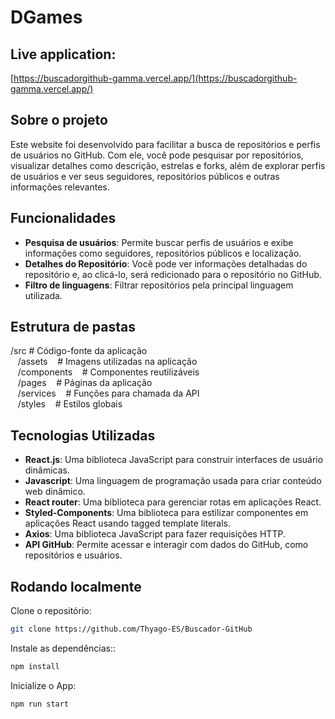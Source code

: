 # DGames

## Live application:

[https://buscadorgithub-gamma.vercel.app/](https://buscadorgithub-gamma.vercel.app/)

## Sobre o projeto

Este website foi desenvolvido para facilitar a busca de repositórios e perfis de usuários no GitHub. 
Com ele, você pode pesquisar por repositórios, visualizar detalhes como descrição, estrelas e forks, 
além de explorar perfis de usuários e ver seus seguidores, repositórios públicos e outras informações relevantes.

## Funcionalidades

-  **Pesquisa de usuários**: Permite buscar perfis de usuários e exibe informações como seguidores, repositórios públicos e localização.
-  **Detalhes do Repositório**: Você pode ver informações detalhadas do repositório e, ao clicá-lo, será redicionado para o repositório no GitHub.
-  **Filtro de linguagens**: Filtrar repositórios pela principal linguagem utilizada.  

## Estrutura de pastas

/src         # Código-fonte da aplicação  
&nbsp;&nbsp;  /assets &nbsp;&nbsp;        # Imagens utilizadas na aplicação  
&nbsp;&nbsp;  /components &nbsp;&nbsp;    # Componentes reutilizáveis    
&nbsp;&nbsp;  /pages &nbsp;&nbsp;         # Páginas da aplicação  
&nbsp;&nbsp;  /services &nbsp;&nbsp;      # Funções para chamada da API  
&nbsp;&nbsp;  /styles &nbsp;&nbsp;        # Estilos globais  

## Tecnologias Utilizadas

-  **React.js**: Uma biblioteca JavaScript para construir interfaces de usuário dinâmicas.
-  **Javascript**: Uma linguagem de programação usada para criar conteúdo web dinâmico.
-  **React router**: Uma biblioteca para gerenciar rotas em aplicações React.
-  **Styled-Components**: Uma biblioteca para estilizar componentes em aplicações React usando tagged template literals.
-  **Axios**: Uma biblioteca JavaScript para fazer requisições HTTP.
-  **API GitHub**: Permite acessar e interagir com dados do GitHub, como repositórios e usuários.

## Rodando localmente

Clone o repositório:

```bash
git clone https://github.com/Thyago-ES/Buscador-GitHub
```

Instale as dependências::

```bash
npm install
```

Inicialize o App:

```bash
npm run start
```
